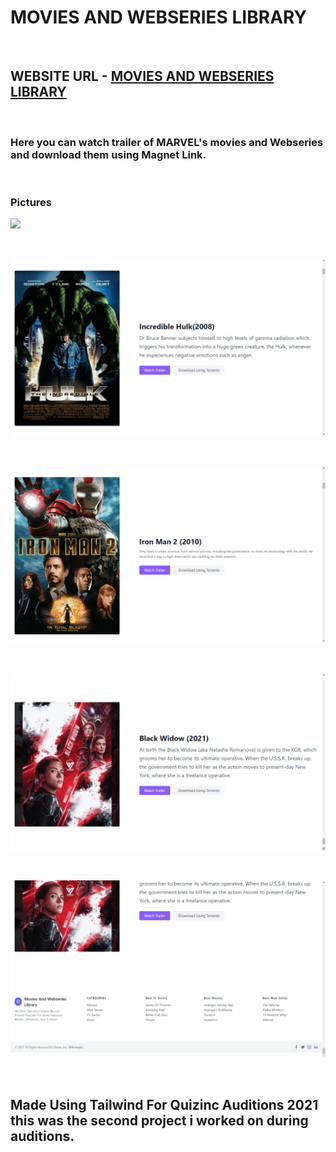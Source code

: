 # MOVIES AND WEBSERIES LIBRARY

<br>

## WEBSITE URL - [MOVIES AND WEBSERIES LIBRARY](https://rishav-jha-mech.github.io/vintage-web-dev/marvel/)

<br>

### Here you can watch trailer of MARVEL's movies and Webseries and download them using Magnet Link.

<br>

### Pictures

![](two/gitimages/1.png)

<br>

![](gitimages/2.png)

<br>

![](gitimages/3.png)

<br>

![](gitimages/4.png)

<br>

![](gitimages/5.png)

<br>

## Made Using Tailwind For Quizinc Auditions 2021 this was the second project i worked on during auditions.
